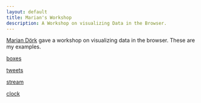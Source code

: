```yaml
---
layout: default
title: Marian's Workshop
description: A Workshop on visualizing Data in the Browser.
---
```

[Marian Dörk](http://mariandoerk.de) gave a workshop on visualizing
data in the browser. These are my examples.

[boxes](boxes.html)

[tweets](tweets.html)

[stream](stream.html)

[clock](clock.html)
